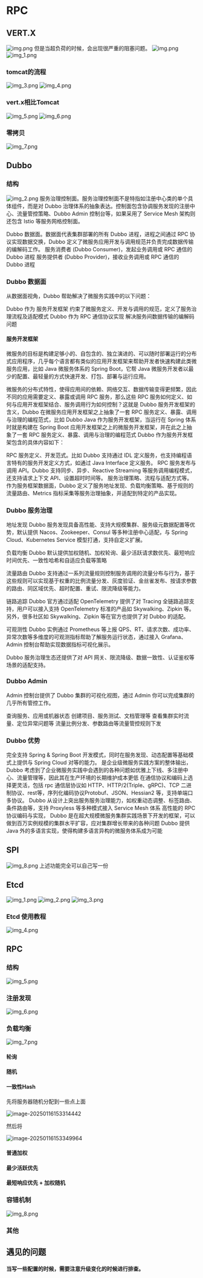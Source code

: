 
# RPC
## VERT.X
![img.png](img/img.png)
但是当超负荷的时候，会出现很严重的阻塞问题。
![img.png](img.png)
![img_1.png](img/img_1.png)

### tomcat的流程
![img_3.png](img/img_3.png)
![img_4.png](img/img_4.png)
### vert.x相比Tomcat
![img_5.png](img/img_5.png)
![img_6.png](img/img_6.png)
### 零拷贝
![img_7.png](img/img_7.png)

## Dubbo
### 结构
![img_2.png](img_2.png)
服务治理控制面。服务治理控制面不是特指如注册中心类的单个具体组件，而是对 Dubbo 治理体系的抽象表达。控制面包含协调服务发现的注册中心、流量管控策略、Dubbo Admin 控制台等，如果采用了 Service Mesh 架构则还包含 Istio 等服务网格控制面。

Dubbo 数据面。数据面代表集群部署的所有 Dubbo 进程，进程之间通过 RPC 协议实现数据交换，Dubbo 定义了微服务应用开发与调用规范并负责完成数据传输的编解码工作。
服务消费者 (Dubbo Consumer)，发起业务调用或 RPC 通信的 Dubbo 进程
服务提供者 (Dubbo Provider)，接收业务调用或 RPC 通信的 Dubbo 进程
### Dubbo 数据面
从数据面视角，Dubbo 帮助解决了微服务实践中的以下问题：

Dubbo 作为 服务开发框架 约束了微服务定义、开发与调用的规范，定义了服务治理流程及适配模式
Dubbo 作为 RPC 通信协议实现 解决服务间数据传输的编解码问题

#### 服务开发框架
微服务的目标是构建足够小的、自包含的、独立演进的、可以随时部署运行的分布式应用程序，几乎每个语言都有类似的应用开发框架来帮助开发者快速构建此类微服务应用，比如 Java 微服务体系的 Spring Boot，它帮 Java 微服务开发者以最少的配置、最轻量的方式快速开发、打包、部署与运行应用。

微服务的分布式特性，使得应用间的依赖、网络交互、数据传输变得更频繁，因此不同的应用需要定义、暴露或调用 RPC 服务，那么这些 RPC 服务如何定义、如何与应用开发框架结合、服务调用行为如何控制？这就是 Dubbo 服务开发框架的含义，Dubbo 在微服务应用开发框架之上抽象了一套 RPC 服务定义、暴露、调用与治理的编程范式，比如 Dubbo Java 作为服务开发框架，当运行在 Spring 体系时就是构建在 Spring Boot 应用开发框架之上的微服务开发框架，并在此之上抽象了一套 RPC 服务定义、暴露、调用与治理的编程范式
Dubbo 作为服务开发框架包含的具体内容如下：

RPC 服务定义、开发范式。比如 Dubbo 支持通过 IDL 定义服务，也支持编程语言特有的服务开发定义方式，如通过 Java Interface 定义服务。
RPC 服务发布与调用 API。Dubbo 支持同步、异步、Reactive Streaming 等服务调用编程模式，还支持请求上下文 API、设置超时时间等。
服务治理策略、流程与适配方式等。作为服务框架数据面，Dubbo 定义了服务地址发现、负载均衡策略、基于规则的流量路由、Metrics 指标采集等服务治理抽象，并适配到特定的产品实现。
### Dubbo 服务治理
地址发现
Dubbo 服务发现具备高性能、支持大规模集群、服务级元数据配置等优势，默认提供 Nacos、Zookeeper、Consul 等多种注册中心适配，与 Spring Cloud、Kubernetes Service 模型打通，支持自定义扩展。

负载均衡
Dubbo 默认提供加权随机、加权轮询、最少活跃请求数优先、最短响应时间优先、一致性哈希和自适应负载等策略

流量路由
Dubbo 支持通过一系列流量规则控制服务调用的流量分布与行为，基于这些规则可以实现基于权重的比例流量分发、灰度验证、金丝雀发布、按请求参数的路由、同区域优先、超时配置、重试、限流降级等能力。

链路追踪
Dubbo 官方通过适配 OpenTelemetry 提供了对 Tracing 全链路追踪支持，用户可以接入支持 OpenTelemetry 标准的产品如 Skywalking、Zipkin 等。另外，很多社区如 Skywalking、Zipkin 等在官方也提供了对 Dubbo 的适配。

可观测性
Dubbo 实例通过 Prometheus 等上报 QPS、RT、请求次数、成功率、异常次数等多维度的可观测指标帮助了解服务运行状态，通过接入 Grafana、Admin 控制台帮助实现数据指标可视化展示。

Dubbo 服务治理生态还提供了对 API 网关、限流降级、数据一致性、认证鉴权等场景的适配支持。

### Dubbo Admin
Admin 控制台提供了 Dubbo 集群的可视化视图，通过 Admin 你可以完成集群的几乎所有管控工作。

查询服务、应用或机器状态
创建项目、服务测试、文档管理等
查看集群实时流量、定位异常问题等
流量比例分发、参数路由等流量管控规则下发
### Dubbo 优势
完全支持 Spring & Spring Boot 开发模式，同时在服务发现、动态配置等基础模式上提供与 Spring Cloud 对等的能力。
是企业级微服务实践方案的整体输出，Dubbo 考虑到了企业微服务实践中会遇到的各种问题如优雅上下线、多注册中心、流量管理等，因此其在生产环境的长期维护成本更低
在通信协议和编码上选择更灵活，包括 rpc 通信层协议如 HTTP、HTTP/2(Triple、gRPC)、TCP 二进制协议、rest等，序列化编码协议Protobuf、JSON、Hessian2 等，支持单端口多协议。
Dubbo 从设计上突出服务服务治理能力，如权重动态调整、标签路由、条件路由等，支持 Proxyless 等多种模式接入 Service Mesh 体系
高性能的 RPC 协议编码与实现，
Dubbo 是在超大规模微服务集群实践场景下开发的框架，可以做到百万实例规模的集群水平扩容，应对集群增长带来的各种问题
Dubbo 提供 Java 外的多语言实现，使得构建多语言异构的微服务体系成为可能








## SPI
![img_8.png](img/img_8.png)
上述功能完全可以自己写一份

## Etcd
![img_1.png](img_1.png)
![img_2.png](img_2.png)
![img_3.png](img_3.png)
### Etcd 使用教程
![img_4.png](img_4.png)

## RPC
### 结构
![img_5.png](img_5.png)
### 注册发现
![img_6.png](img_6.png)
### 负载均衡
![img_7.png](img_7.png)

#### 轮询

#### 随机

#### 一致性Hash

先将服务器随机分配到一些点上面

![image-20250116153314442](C:\Users\17877\AppData\Roaming\Typora\typora-user-images\image-20250116153314442.png)

然后将

![image-20250116153349964](C:\Users\17877\AppData\Roaming\Typora\typora-user-images\image-20250116153349964.png)





#### 普通加权

#### 最少活跃优先 

#### 最短响应优先 + 加权随机



### 容错机制

![img_8.png](img_8.png)
### 其他

## 遇见的问题
#### 当写一些配置的时候，需要注意升级变化的时候进行排查。